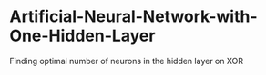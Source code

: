 # Artificial-Neural-Network-with-One-Hidden-Layer
Finding optimal number of neurons in the hidden layer on XOR
